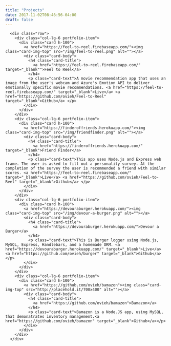 ```yaml
---
title: "Projects"
date: 2017-11-02T08:46:56-04:00
draft: false
---
```


      <div class="row">
        <div class="col-lg-6 portfolio-item">
          <div class="card h-100">
            <a href="https://feel-to-reel.firebaseapp.com/"><img class="card-img-top" src="/img/feel-to-reel.png" alt=""></a>
            <div class="card-body">
              <h4 class="card-title">
                <a href="https://feel-to-reel.firebaseapp.com/" target="_blank"">Feel to Reel</a>
              </h4>
              <p class="card-text">A movie recommendation app that uses an image from the user's webcam and Azure's Emotion API to deliver emotionally specific movie recommendations. <a href="https://feel-to-reel.firebaseapp.com/" target="_blank">Live</a> <a href="https://github.com/ovieh/Feel-to-Reel" target="_blank">Github</a> </p>
            </div>
          </div>
        </div>
        <div class="col-lg-6 portfolio-item">
          <div class="card h-100">
            <a href="https://finderoffriends.herokuapp.com/"><img class="card-img-top" src="/img/friendfinder.png" alt=""></a>
            <div class="card-body">
              <h4 class="card-title">
                <a href="https://finderoffriends.herokuapp.com/" target="_blank">Friend Finder</a>
              </h4>
              <p class="card-text">This app uses Node.js and Express web frame. The user is asked to fill out a personality survey. At the completion of the survey the user is recommended a friend with similar scores. <a href="https://feel-to-reel.firebaseapp.com/" target="_blank">Live</a> <a href="https://github.com/ovieh/Feel-to-Reel" target="_blank">Github</a> </p>
            </div>
          </div>
        </div>
        <div class="col-lg-6 portfolio-item">
          <div class="card h-100">
            <a href="https://devouraburger.herokuapp.com/"><img class="card-img-top" src="/img/devour-a-burger.png" alt=""></a>
            <div class="card-body">
              <h4 class="card-title">
                <a href="https://devouraburger.herokuapp.com/">Devour a Burger</a>
              </h4>
              <p class="card-text">This is Burger logger using Node.js, MySQL, Express, Handlebars, and a homemade ORM. <a href="https://devouraburger.herokuapp.com/" target="_blank">Live</a> <a href="https://github.com/ovieh/burger" target="_blank">Github</a></p>
            </div>
          </div>
        </div>
        <div class="col-lg-6 portfolio-item">
          <div class="card h-100">
            <a href="https://github.com/ovieh/bamazon"><img class="card-img-top" src="http://placehold.it/700x400" alt=""></a>
            <div class="card-body">
              <h4 class="card-title">
                <a href="https://github.com/ovieh/bamazon">Bamazon</a>
              </h4>
              <p class="card-text">Bamazon is a Node.JS app, using MySQL, that demonatrates inventory management.<a href="https://github.com/ovieh/bamazon" target="_blank">Github</a></p>
            </div>
          </div>
        </div>
      </div>